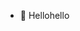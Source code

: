 - 👋 Hellohello

<!---
TomCode-ux/TomCode-ux is a ✨ special ✨ repository because its `README.md` (this file) appears on your GitHub profile.
You can click the Preview link to take a look at your changes.
--->
